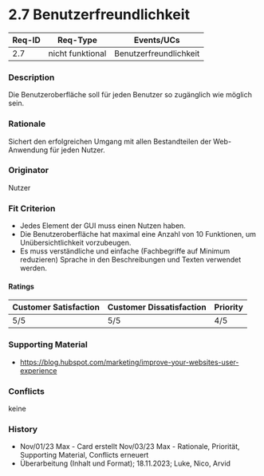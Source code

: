 # 2.7 Benutzerfreundlichkeit

| Req-ID | Req-Type | Events/UCs |
|--------|----------|------------|
| 2.7    |    nicht funktional      |      Benutzerfreundlichkeit      |

### Description
Die Benutzeroberfläche soll für jeden Benutzer so zugänglich wie möglich sein.

### Rationale
Sichert den erfolgreichen Umgang mit allen Bestandteilen der Web-Anwendung für jeden Nutzer.

### Originator
Nutzer

### Fit Criterion
- Jedes Element der GUI muss einen Nutzen haben.
- Die Benutzeroberfläche hat maximal eine Anzahl von 10 Funktionen, um Unübersichtlichkeit vorzubeugen.
- Es muss verständliche und einfache (Fachbegriffe auf Minimum reduzieren) Sprache in den Beschreibungen und Texten verwendet werden.

#### Ratings
| Customer Satisfaction | Customer Dissatisfaction | Priority |
|----------------------|-------------------------|----------|
| 5/5                    | 5/5                       | 4/5        |

### Supporting Material
- https://blog.hubspot.com/marketing/improve-your-websites-user-experience

### Conflicts
keine

### History
- Nov/01/23 Max - Card erstellt Nov/03/23 Max - Rationale, Priorität, Supporting Material, Conflicts erneuert
- Überarbeitung (Inhalt und Format); 18.11.2023; Luke, Nico, Arvid